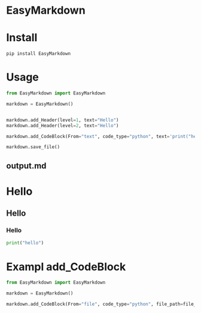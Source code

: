 # EasyMarkdown

# Install
```
pip install EasyMarkdown
```

# Usage

```python
from EasyMarkdown import EasyMarkdown

markdown = EasyMarkdown()


markdown.add_Header(level=1, text="Hello")
markdown.add_Header(level=2, text="Hello")

markdown.add_CodeBlock(From="text", code_type="python", text='print("hello")')

markdown.save_file()

```
## output.md

# Hello

## Hello

### Hello

```python
print("hello")
```

# Exampl add_CodeBlock 

```python
from EasyMarkdown import EasyMarkdown

markdown = EasyMarkdown()

markdown.add_CodeBlock(From="file", code_type="python", file_path=file_path)
```
